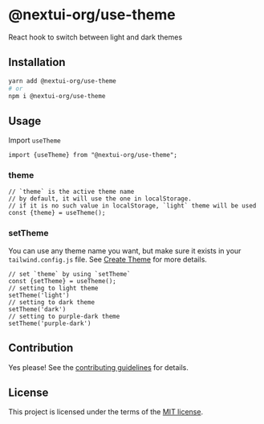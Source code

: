 # @nextui-org/use-theme

React hook to switch between light and dark themes

## Installation

```sh
yarn add @nextui-org/use-theme
# or
npm i @nextui-org/use-theme
```

## Usage

Import `useTheme`

```tsx
import {useTheme} from "@nextui-org/use-theme";
```

### theme

```tsx
// `theme` is the active theme name
// by default, it will use the one in localStorage.
// if it is no such value in localStorage, `light` theme will be used
const {theme} = useTheme();
```

### setTheme

You can use any theme name you want, but make sure it exists in your 
`tailwind.config.js` file. See [Create Theme](https://nextui.org/docs/customization/create-theme) for more details.

```tsx
// set `theme` by using `setTheme`
const {setTheme} = useTheme();
// setting to light theme
setTheme('light')
// setting to dark theme
setTheme('dark')
// setting to purple-dark theme
setTheme('purple-dark')
```

## Contribution

Yes please! See the
[contributing guidelines](https://github.com/nextui-org/nextui/blob/master/CONTRIBUTING.md)
for details.

## License

This project is licensed under the terms of the
[MIT license](https://github.com/nextui-org/nextui/blob/master/LICENSE).
